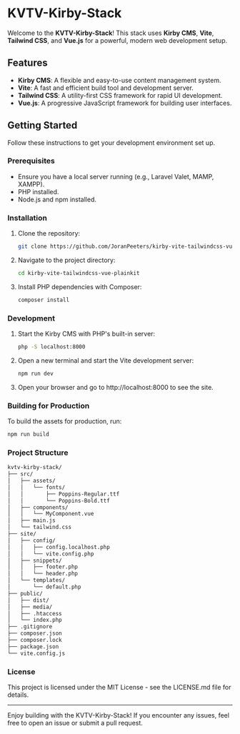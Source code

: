 # KVTV-Kirby-Stack

Welcome to the **KVTV-Kirby-Stack**! This stack uses **Kirby CMS**, **Vite**, **Tailwind CSS**, and **Vue.js** for a powerful, modern web development setup.

## Features

- **Kirby CMS**: A flexible and easy-to-use content management system.
- **Vite**: A fast and efficient build tool and development server.
- **Tailwind CSS**: A utility-first CSS framework for rapid UI development.
- **Vue.js**: A progressive JavaScript framework for building user interfaces.

## Getting Started

Follow these instructions to get your development environment set up.

### Prerequisites

- Ensure you have a local server running (e.g., Laravel Valet, MAMP, XAMPP).
- PHP installed.
- Node.js and npm installed.

### Installation

1. Clone the repository:

   ```sh
   git clone https://github.com/JoranPeeters/kirby-vite-tailwindcss-vue-plainkit.git
   ```

2. Navigate to the project directory:

   ```sh
   cd kirby-vite-tailwindcss-vue-plainkit
   ```

3. Install PHP dependencies with Composer:

   ```sh
   composer install
   ```
   
### Development

1. Start the Kirby CMS with PHP's built-in server:

   ```sh
   php -S localhost:8000
   ```

2. Open a new terminal and start the Vite development server:

   ```sh
   npm run dev
   ```

3. Open your browser and go to http://localhost:8000 to see the site.

### Building for Production

To build the assets for production, run:

   ```sh
   npm run build
   ```

### Project Structure

```sh
kvtv-kirby-stack/
├── src/
│   ├── assets/
│   │   └── fonts/
│   │       ├── Poppins-Regular.ttf
│   │       └── Poppins-Bold.ttf
│   ├── components/
│   │   └── MyComponent.vue
│   ├── main.js
│   └── tailwind.css
├── site/
│   ├── config/
│   │   ├── config.localhost.php
│   │   └── vite.config.php
│   ├── snippets/
│   │   ├── footer.php
│   │   └── header.php
│   └── templates/
│       └── default.php
├── public/
│   ├── dist/
│   ├── media/
│   ├── .htaccess
│   └── index.php
├── .gitignore
├── composer.json
├── composer.lock
├── package.json
└── vite.config.js
```

### License

This project is licensed under the MIT License - see the LICENSE.md file for details.

---

Enjoy building with the KVTV-Kirby-Stack! If you encounter any issues, feel free to open an issue or submit a pull request.
